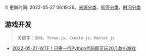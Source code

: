 :alarm_clock: 更新时间: 2022-05-27 06:19:26。[来源分类](../README.md)、[标签分类](../TAGS.md)、[时间分类](../TIMELINE.md)

## 游戏开发


> 关键字：`游戏`、`Three.js`、`Create.js`、`Matter.js`



- [2022-05-27-WTF！只需一行Python代码即可玩20几款小游戏](https://toutiao.io/k/2odr80w) 